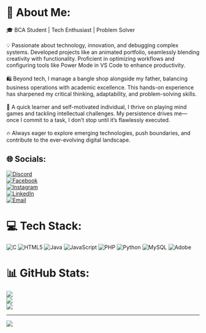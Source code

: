 # 💫 About Me:
🎓 BCA Student | Tech Enthusiast | Problem Solver<br><br>💡 Passionate about technology, innovation, and debugging complex systems. Developed projects like an animated portfolio, seamlessly blending creativity with functionality. Proficient in optimizing workflows and configuring tools like Power Mode in VS Code to enhance productivity.<br><br>🛍️ Beyond tech, I manage a bangle shop alongside my father, balancing business operations with academic excellence. This hands-on experience has sharpened my critical thinking, adaptability, and problem-solving skills.<br><br>🧠 A quick learner and self-motivated individual, I thrive on playing mind games and tackling intellectual challenges. My persistence drives me—once I commit to a task, I don’t stop until it’s flawlessly executed.<br><br>🔥 Always eager to explore emerging technologies, push boundaries, and contribute to the ever-evolving digital landscape.


## 🌐 Socials:
[![Discord](https://img.shields.io/badge/Discord-%237289DA.svg?logo=discord&logoColor=white)](https://discord.gg/CgyzFB6j)  
[![Facebook](https://img.shields.io/badge/Facebook-%231877F2.svg?logo=Facebook&logoColor=white)](https://www.facebook.com/profile.php?id=100051440592382)  
[![Instagram](https://img.shields.io/badge/Instagram-%23E4405F.svg?logo=Instagram&logoColor=white)](https://instagram.com/techie.lifes_umit)  
[![LinkedIn](https://img.shields.io/badge/LinkedIn-%230077B5.svg?logo=linkedin&logoColor=white)](https://linkedin.com/in/sumit-naik)  
[![Email](https://img.shields.io/badge/Email-D14836?logo=gmail&logoColor=white)](mailto:naiks0234@gmail.com)  



# 💻 Tech Stack:
![C](https://img.shields.io/badge/c-%2300599C.svg?style=for-the-badge&logo=c&logoColor=white) ![HTML5](https://img.shields.io/badge/html5-%23E34F26.svg?style=for-the-badge&logo=html5&logoColor=white) ![Java](https://img.shields.io/badge/java-%23ED8B00.svg?style=for-the-badge&logo=openjdk&logoColor=white) ![JavaScript](https://img.shields.io/badge/javascript-%23323330.svg?style=for-the-badge&logo=javascript&logoColor=%23F7DF1E) ![PHP](https://img.shields.io/badge/php-%23777BB4.svg?style=for-the-badge&logo=php&logoColor=white) ![Python](https://img.shields.io/badge/python-3670A0?style=for-the-badge&logo=python&logoColor=ffdd54) ![MySQL](https://img.shields.io/badge/mysql-4479A1.svg?style=for-the-badge&logo=mysql&logoColor=white) ![Adobe](https://img.shields.io/badge/adobe-%23FF0000.svg?style=for-the-badge&logo=adobe&logoColor=white)

# 📊 GitHub Stats:
![](https://github-readme-stats.vercel.app/api?username=sumit529763&theme=dark&hide_border=false&show_icons=true)  
![](https://github-readme-streak-stats.herokuapp.com/?user=sumit529763&theme=dark&hide_border=false)  
![](https://github-readme-stats.vercel.app/api/top-langs/?username=sumit529763&theme=dark&hide_border=false&layout=compact)

---
[![](https://visitcount.itsvg.in/api?id=sumit529763&icon=0&color=0)](https://visitcount.itsvg.in)

<!-- Proudly created with GPRM ( https://gprm.itsvg.in ) -->
